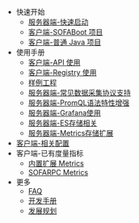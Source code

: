 - 快速开始
  * [服务器端-快速启动](./quickstart-metrics-server.md)
  * [客户端-SOFABoot 项目](./quickstart-client-boot)
  * [客户端-普通 Java 项目](./quickstart-client-java)
- 使用手册
  * [客户端-API 使用](./useguide-api)
  * [客户端-Registry 使用](./useguide-registry)
  * [样例工程](./useguide-samples)
  * [服务器端-常见数据采集协议支持](./useguide-other-metrics-protocol-support)
  * [服务器端-PromQL语法特性增强](./useguide-promql-feature-enhancement)
  * [服务器端-Grafana使用](./useguide-grafana)
  * [服务器端-ES存储相关](./useguide-es)
  * [服务器端-Metrics存储扩展](./useguide-storage-ext)
- [客户端-相关配置](./client-configuration)
- 客户端-已有度量指标
  * [内置扩展 Metrics](./client-ext-metrics)
  * [SOFARPC Metrics](./SOFARPC-Metrics)
- 更多
  * [FAQ](./faq)
  * [开发手册](./development-useguide)
  * [发展规划](./plan)

